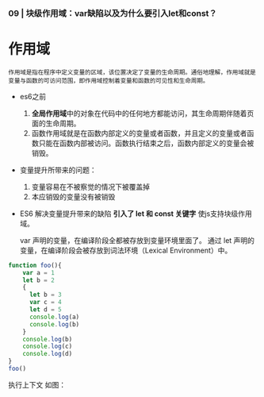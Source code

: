### 09 | 块级作用域：var缺陷以及为什么要引入let和const？

# 作用域
    作用域是指在程序中定义变量的区域，该位置决定了变量的生命周期。通俗地理解，作用域就是变量与函数的可访问范围，即作用域控制着变量和函数的可见性和生命周期。

- es6之前
    1. **全局作用域**中的对象在代码中的任何地方都能访问，其生命周期伴随着页面的生命周期。
    2. 函数作用域就是在函数内部定义的变量或者函数，并且定义的变量或者函数只能在函数内部被访问。函数执行结束之后，函数内部定义的变量会被销毁。

- 变量提升所带来的问题：
    1. 变量容易在不被察觉的情况下被覆盖掉
    2. 本应销毁的变量没有被销毁
- ES6 解决变量提升带来的缺陷
    **引入了 let 和 const 关键字** 使js支持块级作用域。

    var 声明的变量，在编译阶段全都被存放到变量环境里面了。
    通过 let 声明的变量，在编译阶段会被存放到词法环境（Lexical Environment）中。

```js
function foo(){
    var a = 1
    let b = 2
    {
      let b = 3
      var c = 4
      let d = 5
      console.log(a)
      console.log(b)
    }
    console.log(b) 
    console.log(c)
    console.log(d)
}   
foo()
```
执行上下文  如图：

